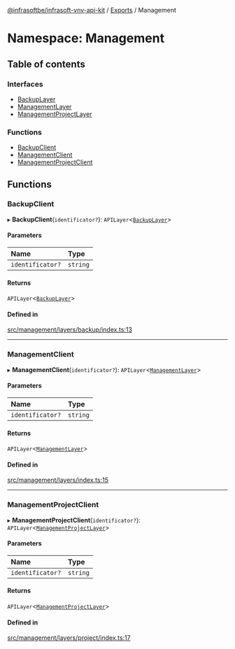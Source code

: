 [@infrasoftbe/infrasoft-vnv-api-kit](../README.md) / [Exports](../modules.md) / Management

# Namespace: Management

## Table of contents

### Interfaces

- [BackupLayer](../interfaces/Management.BackupLayer.md)
- [ManagementLayer](../interfaces/Management.ManagementLayer.md)
- [ManagementProjectLayer](../interfaces/Management.ManagementProjectLayer.md)

### Functions

- [BackupClient](Management.md#backupclient)
- [ManagementClient](Management.md#managementclient)
- [ManagementProjectClient](Management.md#managementprojectclient)

## Functions

### BackupClient

▸ **BackupClient**(`identificator?`): `APILayer`\<[`BackupLayer`](../interfaces/Management.BackupLayer.md)\>

#### Parameters

| Name | Type |
| :------ | :------ |
| `identificator?` | `string` |

#### Returns

`APILayer`\<[`BackupLayer`](../interfaces/Management.BackupLayer.md)\>

#### Defined in

[src/management/layers/backup/index.ts:13](https://github.com/infrasoftbe/Infrasoft-vnv-api-kit/blob/783d42b/src/management/layers/backup/index.ts#L13)

___

### ManagementClient

▸ **ManagementClient**(`identificator?`): `APILayer`\<[`ManagementLayer`](../interfaces/Management.ManagementLayer.md)\>

#### Parameters

| Name | Type |
| :------ | :------ |
| `identificator?` | `string` |

#### Returns

`APILayer`\<[`ManagementLayer`](../interfaces/Management.ManagementLayer.md)\>

#### Defined in

[src/management/layers/index.ts:15](https://github.com/infrasoftbe/Infrasoft-vnv-api-kit/blob/783d42b/src/management/layers/index.ts#L15)

___

### ManagementProjectClient

▸ **ManagementProjectClient**(`identificator?`): `APILayer`\<[`ManagementProjectLayer`](../interfaces/Management.ManagementProjectLayer.md)\>

#### Parameters

| Name | Type |
| :------ | :------ |
| `identificator?` | `string` |

#### Returns

`APILayer`\<[`ManagementProjectLayer`](../interfaces/Management.ManagementProjectLayer.md)\>

#### Defined in

[src/management/layers/project/index.ts:17](https://github.com/infrasoftbe/Infrasoft-vnv-api-kit/blob/783d42b/src/management/layers/project/index.ts#L17)
